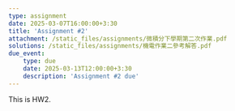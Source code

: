 ```yaml
---
type: assignment
date: 2025-03-07T16:00:00+3:30
title: 'Assignment #2'
attachment: /static_files/assignments/微積分下學期第二次作業.pdf
solutions: /static_files/assignments/機電作業二參考解答.pdf
due_event: 
    type: due
    date: 2025-03-13T12:00:00+3:30
    description: 'Assignment #2 due'
---
```

This is HW2.

